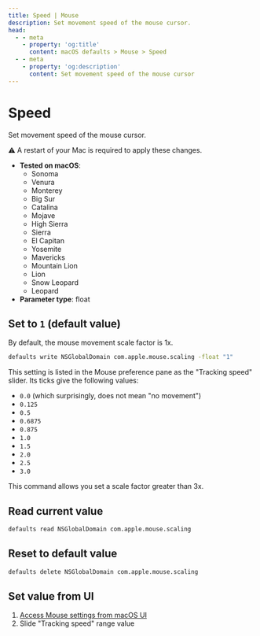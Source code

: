 ```yaml
---
title: Speed | Mouse
description: Set movement speed of the mouse cursor.
head:
  - - meta
    - property: 'og:title'
      content: macOS defaults > Mouse > Speed
  - - meta
    - property: 'og:description'
      content: Set movement speed of the mouse cursor
---
```


# Speed

Set movement speed of the mouse cursor.

⚠️ A restart of your Mac is required to apply these changes.

<!-- break lists -->

- **Tested on macOS**:
  - Sonoma
  - Venura
  - Monterey
  - Big Sur
  - Catalina
  - Mojave
  - High Sierra
  - Sierra
  - El Capitan
  - Yosemite
  - Mavericks
  - Mountain Lion
  - Lion
  - Snow Leopard
  - Leopard
- **Parameter type**: float

## Set to `1` (default value)

By default, the mouse movement scale factor is 1x.

```bash
defaults write NSGlobalDomain com.apple.mouse.scaling -float "1"
```

This setting is listed in the Mouse preference pane as the "Tracking speed" slider. Its ticks give the following values:

- `0.0` (which surprisingly, does not mean "no movement")
- `0.125`
- `0.5`
- `0.6875`
- `0.875`
- `1.0`
- `1.5`
- `2.0`
- `2.5`
- `3.0`

This command allows you set a scale factor greater than 3x.

## Read current value

```bash
defaults read NSGlobalDomain com.apple.mouse.scaling
```

## Reset to default value

```bash
defaults delete NSGlobalDomain com.apple.mouse.scaling
```

## Set value from UI

1. <a href="x-apple.systempreferences:com.apple.Mouse-Settings.extension">Access Mouse settings from macOS UI</a>
2. Slide "Tracking speed" range value
